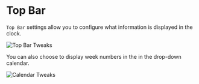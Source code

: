 # Top Bar

`Top Bar` settings allow you to configure what information is displayed in the clock.

![Top Bar Tweaks](/images/gnome-tweaks-extensions/top-bar-tweaks.png)

You can also choose to display week numbers in the in the drop-down calendar.

![Calendar Tweaks](/images/gnome-tweaks-extensions/calendar-tweaks.png)

